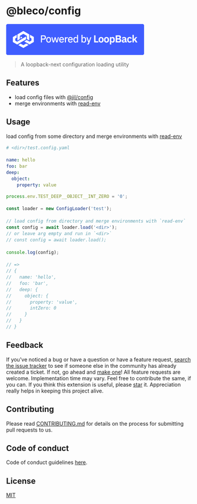 # @bleco/config

[![LoopBack](<https://github.com/loopbackio/loopback-next/raw/master/docs/site/imgs/branding/Powered-by-LoopBack-Badge-(blue)-@2x.png>)](http://loopback.io/)

> A loopback-next configuration loading utility

## Features

- load config files with [@jil/config](https://github.com/jiljs/jil/tree/master/packages/config)
- merge environments with [read-env](https://github.com/yatki/read-env)

## Usage

load config from some directory and merge environments with [read-env](https://github.com/yatki/read-env)

```yaml
# <dir>/test.config.yaml

name: hello
foo: bar
deep:
  object:
    property: value
```

```ts
process.env.TEST_DEEP__OBJECT__INT_ZERO = '0';

const loader = new ConfigLoader('test');

// load config from directory and merge environments with `read-env`
const config = await loader.load('<dir>');
// or leave arg empty and run in `<dir>`
// const config = await loader.load();

console.log(config);

// =>
// {
//   name: 'hello',
//   foo: 'bar',
//   deep: {
//     object: {
//       property: 'value',
//       intZero: 0
//     }
//   }
// }
```

## Feedback

If you've noticed a bug or have a question or have a feature request,
[search the issue tracker](https://github.com/betaly/bleco/issues) to see if someone else in the community has already
created a ticket. If not, go ahead and [make one](https://github.com/betaly/bleco/issues/new/choose)! All feature
requests are welcome. Implementation time may vary. Feel free to contribute the same, if you can. If you think this
extension is useful, please [star](https://help.github.com/en/articles/about-stars) it. Appreciation really helps in
keeping this project alive.

## Contributing

Please read [CONTRIBUTING.md](https://github.com/betaly/bleco/blob/master/.github/CONTRIBUTING.md) for details on the
process for submitting pull requests to us.

## Code of conduct

Code of conduct guidelines [here](https://github.com/betaly/bleco/blob/master/.github/CODE_OF_CONDUCT.md).

## License

[MIT](LICENSE)
